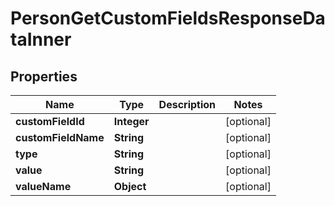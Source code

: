 

# PersonGetCustomFieldsResponseDataInner


## Properties

| Name | Type | Description | Notes |
|------------ | ------------- | ------------- | -------------|
|**customFieldId** | **Integer** |  |  [optional] |
|**customFieldName** | **String** |  |  [optional] |
|**type** | **String** |  |  [optional] |
|**value** | **String** |  |  [optional] |
|**valueName** | **Object** |  |  [optional] |




